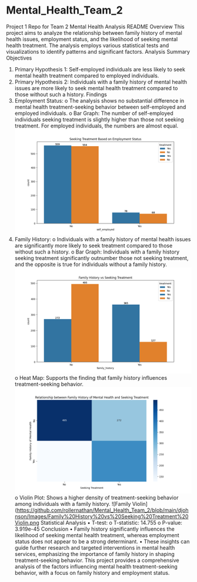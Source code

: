# Mental_Health_Team_2
Project 1 Repo for Team 2
Mental Health Analysis README
Overview
This project aims to analyze the relationship between family history of mental health issues, employment status, and the likelihood of seeking mental health treatment. The analysis employs various statistical tests and visualizations to identify patterns and significant factors.
Analysis Summary
Objectives
1.	Primary Hypothesis 1: Self-employed individuals are less likely to seek mental health treatment compared to employed individuals.
2.	Primary Hypothesis 2: Individuals with a family history of mental health issues are more likely to seek mental health treatment compared to those without such a history.
Findings
1.	Employment Status:
o	The analysis shows no substantial difference in mental health treatment-seeking behavior between self-employed and employed individuals.
o	Bar Graph: The number of self-employed individuals seeking treatment is slightly higher than those not seeking treatment. For employed individuals, the numbers are almost equal.
![Employment](https://github.com/rollernathan/Mental_Health_Team_2/blob/main/djohnson/Images/Treatment%20Vs%20Employment%20Bar.png)
2.	Family History:
o	Individuals with a family history of mental health issues are significantly more likely to seek treatment compared to those without such a history.
o	Bar Graph: Individuals with a family history seeking treatment significantly outnumber those not seeking treatment, and the opposite is true for individuals without a family history.
![Family Bar](https://github.com/rollernathan/Mental_Health_Team_2/blob/main/djohnson/Images/Family%20History%20vs%20Seeking%20Treatment%20Bar.png)
o	Heat Map: Supports the finding that family history influences treatment-seeking behavior.
![Family Heat Map](https://github.com/rollernathan/Mental_Health_Team_2/blob/main/djohnson/Images/HeatMap.png)
o	Violin Plot: Shows a higher density of treatment-seeking behavior among individuals with a family history.
![Family Violin](https://github.com/rollernathan/Mental_Health_Team_2/blob/main/djohnson/Images/Family%20History%20vs%20Seeking%20Treatment%20Violin.png
Statistical Analysis
•	T-test:
o	T-statistic: 14.755
o	P-value: 3.919e-45
Conclusion
•	Family history significantly influences the likelihood of seeking mental health treatment, whereas employment status does not appear to be a strong determinant.
•	These insights can guide further research and targeted interventions in mental health services, emphasizing the importance of family history in shaping treatment-seeking behavior.
This project provides a comprehensive analysis of the factors influencing mental health treatment-seeking behavior, with a focus on family history and employment status. 

